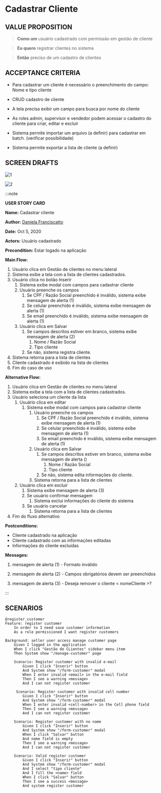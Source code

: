 # Cadastrar Cliente

## VALUE PROPOSITION

> **Como um** usuário cadastrado com permissão em gestão de cliente

> **Eu quero** registrar clientes no sistema

> **Então** preciso de um cadastro de clientes

## ACCEPTANCE CRITERIA

- Para cadastrar um cliente é necessário o preenchimento do campo: Nome e tipo cliente

- CRUD cadastro de cliente

- A tela precisa exibir um campo para busca por nome do cliente

- As roles admin, supervisor e vendedor podem acessar o cadastro do cliente para criar, editar e excluir

- Sistema permite importar um arquivo (a definir) para cadastrar em batch. (verificar possibilidade) 

- Sistema permite exportar a lista de cliente (a definir) 

## SCREEN DRAFTS

![1](/img/must-ERP/cadastrar-cliente1.png)

![2](/img/must-ERP/cadastrar-cliente2.png)

:::note

**USER STORY CARD**

**Name:** Cadastrar cliente

**Author:** [Daniela Franciscatto](https://github.com/danielaanjos) 

**Date:** Oct 5, 2020

**Actors:** Usuário cadastrado

**Precondition:** Estar logado na aplicação

**Main Flow:**

1. Usuário clica em Gestão de clientes no menu lateral
2. Sistema exibe a tela com a lista de clientes cadastrados.
3. Usuário clica no botão Inserir
    1. Sistema exibe modal com campos para cadastrar cliente
    2. Usuário preenche os campos
        1. Se CPF / Razão Social preenchido é inválido, sistema exibe mensagem de alerta (1)
        2. Se celular preenchido é inválido, sistema exibe mensagem de alerta (1)
        3. Se email preenchido é inválido, sistema exibe mensagem de alerta (1)
    3. Usuário clica em Salvar
        1. Se campos descritos estiver em branco, sistema exibe mensagem de alerta (2)
            1. Nome / Razão Social
            2. Tipo cliente
        2. Se não, sistema registra cliente. 
4. Sistema retorna para a lista de clientes
5. Cliente cadastrado é exibido na lista de clientes
6. Fim do caso de uso

**Alternative Flow:**

1. Usuário clica em Gestão de clientes no menu lateral
2. Sistema exibe a tela com a lista de clientes cadastrados.
3. Usuário seleciona um cliente da lista
    1. Usuário clica em editar
        1. Sistema exibe modal com campos para cadastrar cliente
            1. Usuário preenche os campos
                1. Se CPF / Razão Social preenchido é inválido, sistema exibe mensagem de alerta (1)
                2. Se celular preenchido é inválido, sistema exibe mensagem de alerta (1)
                3. Se email preenchido é inválido, sistema exibe mensagem de alerta (1)
            2. Usuário clica em Salvar
                1. Se campos descritos estiver em branco, sistema exibe mensagem de alerta ()
                    1. Nome / Razão Social
                    2. Tipo cliente
                3. Se não, sistema edita informações do cliente. 
            3. Sistema retorna para a lista de clientes
    2. Usuário clica em excluir
        1. Sistema exibe mensagem de alerta (3)
        2. Se usuário confirmar mensagem 
            1. Sistema exclui informações do cliente do sistema
        3. Se usuário cancelar
            1. Sistema retorna para a lista de clientes
4. Fim do fluxo alternativo

**Postconditions:**
- Cliente cadastrado na aplicação
- Cliente cadastrado com as informações editadas
- Informações do cliente excluídas

**Messages:**

1. mensagem de alerta (1) - Formato inválido

2. mensagem de alerta (2) - Campos obrigatórios devem ser preenchidos

3. mensagem de alerta (3) - Deseja remover o cliente < nomeCliente >?

:::

## SCENARIOS

```gherkin
@register_customer
Feature: register customer
    In order to I need save customer information
    As a role permissioned I want register customers

Background: seller user access manage customer page
    Given I logged in the application
    When I click "Gestão de CLientes" sidebar menu item
    Then System show "/manage-customer" page

    Scenario: Register customer with invalid e-mail
        Given I click "Inserir" button
        And System show "/form-customer" modal
        When I enter invalid <email> in the e-mail field
        Then I see a warning <message>
        And I can not register customer

     Scenario: Register customer with invalid cell number
        Given I click "Inserir" button
        And System show "/form-customer" modal
        When I enter invalid <cell-number> in the Cell phone field
        Then I see a warning <message>
        And I can not register customer     

    Scenario: Register customer with no name
        Given I click "Inserir" button
        And System show "/form-customer" modal
        When I click "Salvar" button
        And name field is empty
        Then I see a warning <message>
        And I can not register customer
        
    Scenario: Valid register customer
        Given I click "Inserir" button
        And System show "/form-customer" modal
        And I select "tipo cliente"
        And I fill the <name> field
        When I click "Salvar" button
        Then I see a success <message>
        And system register customer
```